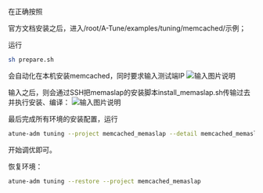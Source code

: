 在正确按照

[A-tune]: https://gitee.com/openeuler/A-Tune

官方文档安装之后，进入/root/A-Tune/examples/tuning/memcached/示例；

运行

```sh
sh prepare.sh
```

会自动化在本机安装memcached，同时要求输入测试端IP
![输入图片说明](https://images.gitee.com/uploads/images/2021/0928/115323_a1f11da9_5224942.png "image-20210928114731809.png")


输入之后，则会通过SSH把memaslap的安装脚本install_memaslap.sh传输过去并执行安装、编译：
![输入图片说明](https://images.gitee.com/uploads/images/2021/0928/115336_39353032_5224942.png "image-20210928114923197.png")


最后完成所有环境的安装配置，运行

```sh
atune-adm tuning --project memcached_memaslap --detail memcached_memaslap_client.yaml
```

开始调优即可。

恢复环境：

```sh
atune-adm tuning --restore --project memcached_memaslap
```

